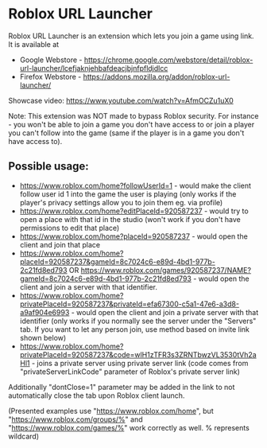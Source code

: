 # Roblox URL Launcher
Roblox URL Launcher is an extension which lets you join a game using link. It is available at
- Google Webstore - https://chrome.google.com/webstore/detail/roblox-url-launcher/lcefjaknjehbafdeacjbjnfpfldjdlcc
- Firefox Webstore - https://addons.mozilla.org/addon/roblox-url-launcher/

Showcase video: https://www.youtube.com/watch?v=AfmOCZu1uX0

Note: This extension was NOT made to bypass Roblox security. For instance - you won't be able to join a game you don't have access to or join a player you can't follow into the game (same if the player is in a game you don't have access to).

## Possible usage:
- https://www.roblox.com/home?followUserId=1 - would make the client follow user id 1 into the game the user is playing (only works if the player's privacy settings allow you to join them eg. via profile)
- https://www.roblox.com/home?editPlaceId=920587237 - would try to open a place with that id in the studio (won't work if you don't have permissions to edit that place)
- https://www.roblox.com/home?placeId=920587237 - would open the client and join that place
- https://www.roblox.com/home?placeId=920587237&gameId=8c7024c6-e89d-4bd1-977b-2c21fd8ed793 OR https://www.roblox.com/games/920587237/NAME?gameId=8c7024c6-e89d-4bd1-977b-2c21fd8ed793 - would open the client and join a server with that identifier.
- https://www.roblox.com/home?privatePlaceId=920587237&privateId=efa67300-c5a1-47e6-a3d8-a9af904e6993 - would open the client and join a private server with that identifier (only works if you normally see the server under the "Servers" tab. If you want to let any person join, use method based on invite link shown below)
- https://www.roblox.com/home?privatePlaceId=920587237&code=wlH1zTFR3s3ZRNTbwzVL3530tVh2aHl1 - joins a private server using private server link (code comes from "privateServerLinkCode" parameter of Roblox's private server link)

Additionally "dontClose=1" parameter may be added in the link to not automatically close the tab upon Roblox client launch.

(Presented examples use "https://www.roblox.com/home", but "https://www.roblox.com/groups/%" and "https://www.roblox.com/games/%" work correctly as well. % represents wildcard)
